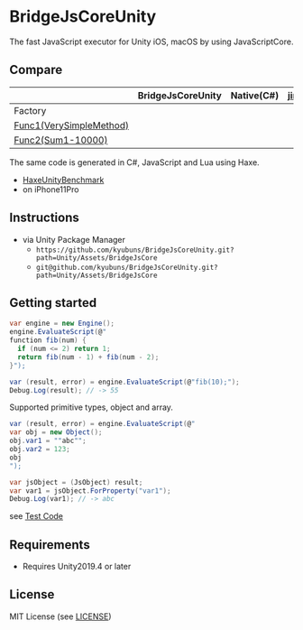# BridgeJsCoreUnity

The fast JavaScript executor for Unity iOS, macOS by using JavaScriptCore.

## Compare

| | BridgeJsCoreUnity | Native(C#) | [jint(js)](https://github.com/sebastienros/jint) | [xLua](https://github.com/Tencent/xLua) |
| --- | --- | --- | --- | --- |
| Factory | | | | |
| [Func1(VerySimpleMethod)](https://github.com/kyubuns/HaxeUnityBenchmark/blob/master/Haxe/src/bench/Main.hx#L5) | | | | |
| [Func2(Sum1-10000)](https://github.com/kyubuns/HaxeUnityBenchmark/blob/master/Haxe/src/bench/Main.hx#L10) | | | | |

The same code is generated in C#, JavaScript and Lua using Haxe.

- [HaxeUnityBenchmark](https://github.com/kyubuns/HaxeUnityBenchmark)
- on iPhone11Pro

## Instructions

- via Unity Package Manager
  - `https://github.com/kyubuns/BridgeJsCoreUnity.git?path=Unity/Assets/BridgeJsCore`
  - `git@github.com/kyubuns/BridgeJsCoreUnity.git?path=Unity/Assets/BridgeJsCore`

## Getting started

```csharp
var engine = new Engine();
engine.EvaluateScript(@"
function fib(num) {
  if (num <= 2) return 1;
  return fib(num - 1) + fib(num - 2);
}");

var (result, error) = engine.EvaluateScript(@"fib(10);");
Debug.Log(result); // -> 55
```

Supported primitive types, object and array.

```csharp
var (result, error) = engine.EvaluateScript(@"
var obj = new Object();
obj.var1 = ""abc"";
obj.var2 = 123;
obj
");

var jsObject = (JsObject) result;
var var1 = jsObject.ForProperty("var1");
Debug.Log(var1); // -> abc
```

see [Test Code](https://github.com/kyubuns/BridgeJsCoreUnity/blob/master/Unity/Assets/Tests/BridgeJsCoreTest.cs)

## Requirements

- Requires Unity2019.4 or later

## License

MIT License (see [LICENSE](LICENSE))

